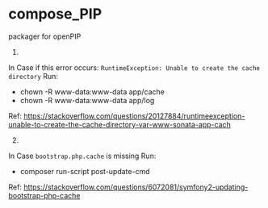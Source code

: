 # compose_PIP
packager for openPIP

1.
In Case if this error occurs:
`RuntimeException: Unable to create the cache directory`
Run:
  - chown -R www-data:www-data app/cache
  - chown -R www-data:www-data app/log
 
 Ref: https://stackoverflow.com/questions/20127884/runtimeexception-unable-to-create-the-cache-directory-var-www-sonata-app-cach
 
2.
In Case `bootstrap.php.cache` is missing
Run:
  - composer run-script post-update-cmd
 
 Ref: https://stackoverflow.com/questions/6072081/symfony2-updating-bootstrap-php-cache 
